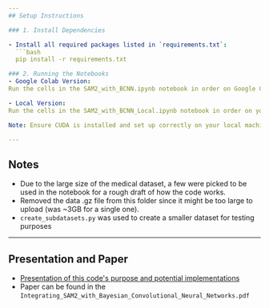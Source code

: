 ```yaml
---
## Setup Instructions

### 1. Install Dependencies

- Install all required packages listed in `requirements.txt`:
  ```bash
  pip install -r requirements.txt

### 2. Running the Notebooks
- Google Colab Version:
Run the cells in the SAM2_with_BCNN.ipynb notebook in order on Google Colab.

- Local Version:
Run the cells in the SAM2_with_BCNN_Local.ipynb notebook in order on your local machine.

Note: Ensure CUDA is installed and set up correctly on your local machine to run the code on GPU. If CUDA is not set up, the code will run on CPU, but may be slower.

---
```

## Notes

- Due to the large size of the medical dataset, a few were picked to be used in the notebook for a rough draft of how the code works.
- Removed the data .gz file from this folder since it might be too large to upload (was ~3GB for a single one).
- `create_subdatasets.py` was used to create a smaller dataset for testing purposes

---

## Presentation and Paper
 - [Presentation of this code's purpose and potential implementations](https://youtu.be/DYssfQb-crA)
 - Paper can be found in the `Integrating_SAM2_with_Bayesian_Convolutional_Neural_Networks.pdf`

